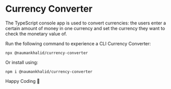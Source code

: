 # Currency Converter

The TypeScript console app is used to convert currencies: the users enter a certain amount of money in one currency and set the currency they want to check the monetary value of.

Run the following command to experience a CLI Currency Converter:
```
npx @naumankhalid/currency-converter
```
Or install using:
```
npm i @naumankhalid/currency-converter
```

Happy Coding :slightly_smiling_face:
